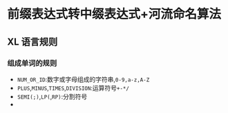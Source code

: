 # 前缀表达式转中缀表达式+河流命名算法

## XL 语言规则

### 组成单词的规则
- `NUM_OR_ID`:数字或字母组成的字符串,`0-9,a-z,A-Z`
- `PLUS`,`MINUS`,`TIMES`,`DIVISION`:运算符号`+-*/`
- `SEMI(;)`,`LP(`,`RP)`:分割符号
- 


